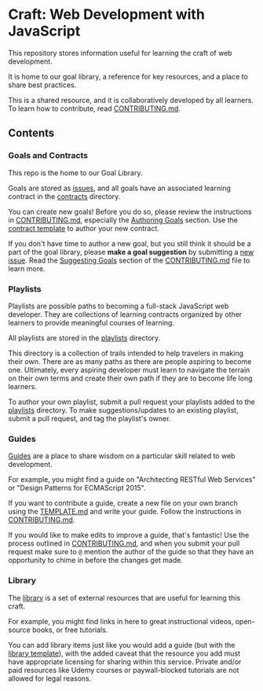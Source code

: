 # Craft: Web Development with JavaScript

This repository stores information useful for learning the craft of web development.

It is home to our goal library, a reference for key resources, and a place to share best practices.

This is a shared resource, and it is collaboratively developed by all learners. To learn how to contribute, read [CONTRIBUTING.md](CONTRIBUTING.md).

## Contents

### Goals and Contracts

This repo is the home to our Goal Library.

Goals are stored as [issues][repo-issues], and all goals have an associated learning contract in the [contracts](./contracts) directory.

You can create new goals! Before you do so, please review the instructions in [CONTRIBUTING.md](CONTRIBUTING.md), especially the [Authoring Goals](CONTRIBUTING.md#authoring-goals) section. Use the [contract template][contract-template] to author your new contract.

If you don't have time to author a new goal, but you still think it should be a part of the goal library, please **make a goal suggestion** by submitting a [new issue][repo-issues]. Read the [Suggesting Goals](CONTRIBUTING.md#suggesting-goals) section of the [CONTRIBUTING.md](CONTRIBUTING.md) file to learn more.

### Playlists

Playlists are possible paths to becoming a full-stack JavaScript web developer. They are collections of learning contracts organized by other learners to provide meaningful courses of learning.

All playlists are stored in the [playlists](./playlists) directory.

This directory is a collection of trails intended to help travelers in making their own. There are as many paths as there are people aspiring to become one. Ultimately, every aspiring developer must learn to navigate the terrain on their own terms and create their own path if they are to become life long learners.

To author your own playlist, submit a pull request your playlists added to the [playlists](./playlists) directory. To make suggestions/updates to an existing playlist, submit a pull request, and tag the playlist's owner.

### Guides

[Guides](./guides) are a place to share wisdom on a particular skill related to web development.

For example, you might find a guide on "Architecting RESTful Web Services" or "Design Patterns for ECMAScript 2015".

If you want to contribute a guide, create a new file on your own branch using the [TEMPLATE.md][guide-template] and write your guide. Follow the instructions in [CONTRIBUTING.md](CONTRIBUTING.md).

If you would like to make edits to improve a guide, that's fantastic! Use the process outlined in [CONTRIBUTING.md](CONTRIBUTING.md), and when you submit your pull request make sure to `@` mention the author of the guide so that they have an opportunity to chime in before the changes get made.

### Library

The [library](./library) is a set of external resources that are useful for learning this craft.

For example, you might find links in here to great instructional videos, open-source books, or free tutorials.

You can add library items just like you would add a guide (but with the [library template][library-template]), with the added caveat that the resource you add must have appropriate licensing for sharing within this service. Private and/or paid resources like Udemy courses or paywall-blocked tutorials are not allowed for legal reasons.

[contract-template]: ./contracts/_TEMPLATE.md
[guide-template]: ./guides/TEMPLATE.md
[library-template]: ./library/TEMPLATE.md
[repo-issues]: https://github.com/GuildCrafts/web-development-js/issues/
